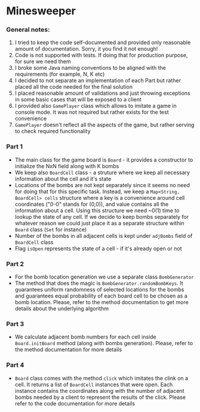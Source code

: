 # Minesweeper

### General notes:
1. I tried to keep the code self-documented and provided only reasonable amount of documentation. Sorry, it you find it not enough!
2. Code is not supported with tests. If doing that for production purpose, for sure we need them
3. I broke some Java naming conventions to be aligned with the requirements (for example, N, K etc)
4. I decided to not separate an implementation of each Part but rather placed all the code needed for the final solution
5. I placed reasonable amount of validations and just throwing exceptions in some basic cases that will be exposed to a client
6. I provided also `GamePlayer` class which allows to imitate a game in console mode. It was not required but rather exists for the test convenience
7. `GamePlayer` doesn't reflect all the aspects of the game, but rather serving to check required functionality

### Part 1
- The main class for the game board is `Board` - it provides a constructor to initialize the NxN field along with K bombs
- We keep also `BoardCell` class - a struture where we keep all necessary information about the cell and it's state
- Locations of the bombs are not kept separately since it seems no need for doing that for this specific task. Instead, we keep a `Map<String, BoardCell> cells` structure where a key is a convenience around cell coordinates ("0-0" stands for (0,0)), and value contains all the information about a cell. Using this structure we need ~0(1) time to lookup the state of any cell. If we decide to keep bombs separately for whatever reason we could just place it as a separate structure within `Board` class (`Set` for instance) 
- Number of the bombs in all adjacent cells is kept under `adjBombs` field of `BoardCell` class
- Flag `isOpen` represents the state of a cell - if it's already open or not

### Part 2
- For the bomb location generation we use a separate class `BombGenerator`
- The method that does the magic is `BombGenerator.randomBombKeys`. It guarantees uniform randomness of selected locations for the bombs and guarantees equal probability of each board cell to be chosen as a bomb location. Please, refer to the method documentation to get more details about the underlying algorithm

### Part 3
- We calculate adjacent bomb numbers for each cell inside `Board.initBoard` method (along with bombs generation). Please, refer to the method documentation for more details

### Part 4
- `Board` class comes with the method `click` which imitates the clink on a cell. It returns a list of `BoardCell` instances that were open. Each instance contains the coordinates along with the number of adjacent bombs needed by a client to represent the results of the click. Please refer to the code documentation for more details